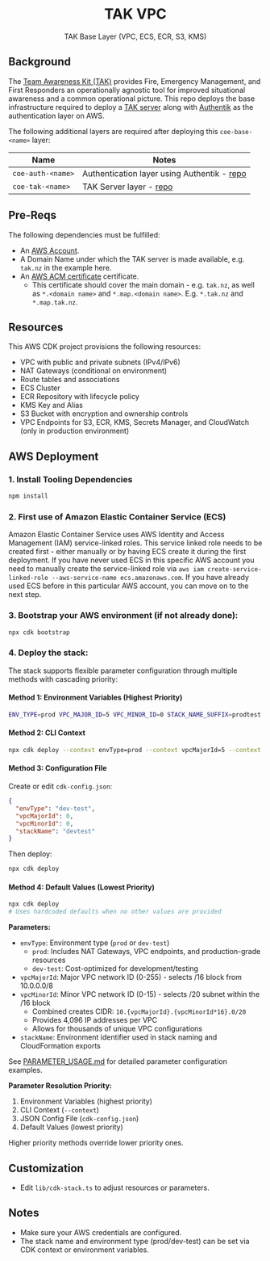 <h1 align=center>TAK VPC</h1>

<p align=center>TAK Base Layer (VPC, ECS, ECR, S3, KMS)</p>

## Background

The [Team Awareness Kit (TAK)](https://tak.gov/solutions/emergency) provides Fire, Emergency Management, and First Responders an operationally agnostic tool for improved situational awareness and a common operational picture. 
This repo deploys the base infrastructure required to deploy a [TAK server](https://tak.gov/solutions/emergency) along with [Authentik](https://goauthentik.io/) as the authentication layer on AWS.

The following additional layers are required after deploying this `coe-base-<name>` layer:

| Name                  | Notes |
| --------------------- | ----- |
| `coe-auth-<name>`     | Authentication layer using Authentik - [repo](https://github.com/TAK-NZ/auth-infra)      |
| `coe-tak-<name>`      | TAK Server layer - [repo](https://github.com/TAK-NZ/tak-infra)      |

## Pre-Reqs

The following dependencies must be fulfilled:
- An [AWS Account](https://signin.aws.amazon.com/signup?request_type=register).
- A Domain Name under which the TAK server is made available, e.g. `tak.nz` in the example here.
- An [AWS ACM certificate](https://docs.aws.amazon.com/acm/latest/userguide/gs.html) certificate.
  - This certificate should cover the main domain - e.g. `tak.nz`, as well as `*.<domain name>` and `*.map.<domain name>`. E.g. `*.tak.nz` and `*.map.tak.nz`.


## Resources

This AWS CDK project provisions the following resources:
- VPC with public and private subnets (IPv4/IPv6)
- NAT Gateways (conditional on environment)
- Route tables and associations
- ECS Cluster
- ECR Repository with lifecycle policy
- KMS Key and Alias
- S3 Bucket with encryption and ownership controls
- VPC Endpoints for S3, ECR, KMS, Secrets Manager, and CloudWatch (only in production environment)

## AWS Deployment

### 1. Install Tooling Dependencies
   ```bash
   npm install
   ```

### 2. First use of Amazon Elastic Container Service (ECS)

Amazon Elastic Container Service uses AWS Identity and Access Management (IAM) service-linked roles. This service linked role needs to be created first - either manually or by having ECS create it during the first deployment. If you have never used ECS in this specific AWS account you need to manually create the service-linked role via `aws iam create-service-linked-role --aws-service-name ecs.amazonaws.com`. If you have already used ECS before in this particular AWS account, you can move on to the next step. 

### 3. Bootstrap your AWS environment (if not already done):
   ```bash
   npx cdk bootstrap
   ```

### 4. Deploy the stack:

The stack supports flexible parameter configuration through multiple methods with cascading priority:

#### Method 1: Environment Variables (Highest Priority)
```bash
ENV_TYPE=prod VPC_MAJOR_ID=5 VPC_MINOR_ID=0 STACK_NAME_SUFFIX=prodtest npx cdk deploy
```

#### Method 2: CLI Context
```bash
npx cdk deploy --context envType=prod --context vpcMajorId=5 --context vpcMinorId=0 --context stackName=prodtest
```

#### Method 3: Configuration File
Create or edit `cdk-config.json`:
```json
{
  "envType": "dev-test",
  "vpcMajorId": 0,
  "vpcMinorId": 0,
  "stackName": "devtest"
}
```
Then deploy:
```bash
npx cdk deploy
```

#### Method 4: Default Values (Lowest Priority)
```bash
npx cdk deploy
# Uses hardcoded defaults when no other values are provided
```

**Parameters:**
- `envType`: Environment type (`prod` or `dev-test`)
  - `prod`: Includes NAT Gateways, VPC endpoints, and production-grade resources
  - `dev-test`: Cost-optimized for development/testing
- `vpcMajorId`: Major VPC network ID (0-255) - selects /16 block from 10.0.0.0/8
- `vpcMinorId`: Minor VPC network ID (0-15) - selects /20 subnet within the /16 block
  - Combined creates CIDR: `10.{vpcMajorId}.{vpcMinorId*16}.0/20`
  - Provides 4,096 IP addresses per VPC
  - Allows for thousands of unique VPC configurations
- `stackName`: Environment identifier used in stack naming and CloudFormation exports

See [PARAMETER_USAGE.md](./PARAMETER_USAGE.md) for detailed parameter configuration examples.

**Parameter Resolution Priority:**
1. Environment Variables (highest priority)
2. CLI Context (`--context`)
3. JSON Config File (`cdk-config.json`)
4. Default Values (lowest priority)

Higher priority methods override lower priority ones.

## Customization
- Edit `lib/cdk-stack.ts` to adjust resources or parameters.

## Notes
- Make sure your AWS credentials are configured.
- The stack name and environment type (prod/dev-test) can be set via CDK context or environment variables.
